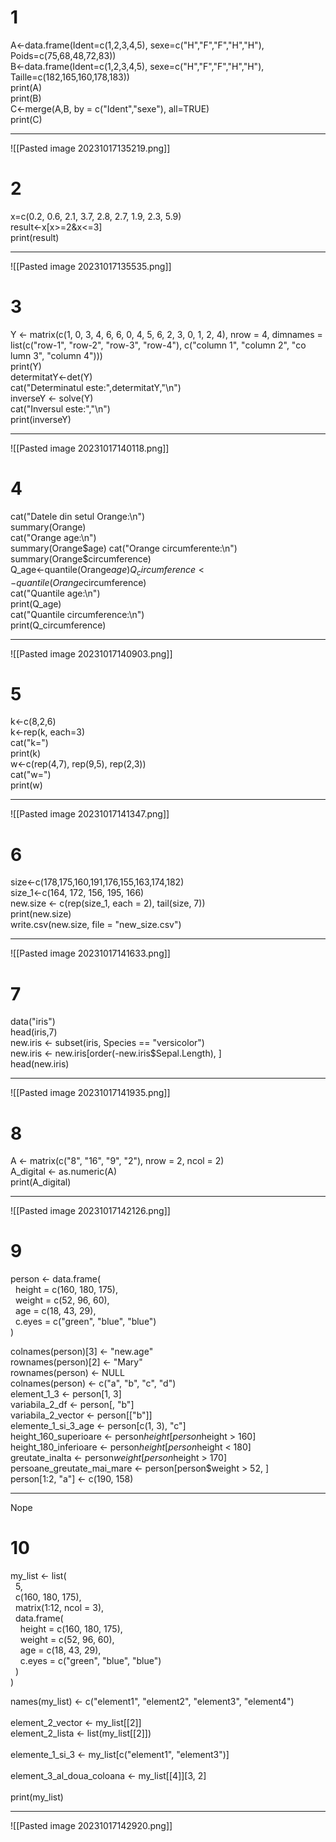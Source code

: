 # 1
A<-data.frame(Ident=c(1,2,3,4,5), sexe=c("H","F","F","H","H"), Poids=c(75,68,48,72,83))  
B<-data.frame(Ident=c(1,2,3,4,5), sexe=c("H","F","F","H","H"), Taille=c(182,165,160,178,183))  
print(A)  
print(B)  
C<-merge(A,B, by = c("Ident","sexe"), all=TRUE)  
print(C)

---

![[Pasted image 20231017135219.png]]
# 2
x=c(0.2, 0.6, 2.1, 3.7, 2.8, 2.7, 1.9, 2.3, 5.9)  
result<-x[x>=2&x<=3]  
print(result)

---
![[Pasted image 20231017135535.png]]
# 3
Y <- matrix(c(1, 0, 3, 4, 6, 6, 0, 4, 5, 6, 2, 3, 0, 1, 2, 4), nrow = 4, dimnames = list(c("row-1", "row-2", "row-3", "row-4"), c("column 1", "column 2", "co  
lumn 3", "column 4")))  
print(Y)  
determitatY<-det(Y)  
cat("Determinatul este:",determitatY,"\n")  
inverseY <- solve(Y)  
cat("Inversul este:","\n")  
print(inverseY)

---

![[Pasted image 20231017140118.png]]
# 4
cat("Datele din setul Orange:\n")  
summary(Orange)  
cat("Orange age:\n")  
summary(Orange$age)  
cat("Orange circumferente:\n")  
summary(Orange$circumference)  
Q_age<-quantile(Orange$age)  
Q_circumference<-quantile(Orange$circumference)  
cat("Quantile age:\n")  
print(Q_age)  
cat("Quantile circumference:\n")  
print(Q_circumference)

---

![[Pasted image 20231017140903.png]]
# 5

k<-c(8,2,6)  
k<-rep(k, each=3)  
cat("k=")  
print(k)  
w<-c(rep(4,7), rep(9,5), rep(2,3))  
cat("w=")  
print(w)

---

![[Pasted image 20231017141347.png]]

# 6

size<-c(178,175,160,191,176,155,163,174,182)  
size_1<-c(164, 172, 156, 195, 166)  
new.size <- c(rep(size_1, each = 2), tail(size, 7))  
print(new.size)  
write.csv(new.size, file = "new_size.csv")

---
![[Pasted image 20231017141633.png]]

# 7
data("iris")  
head(iris,7)  
new.iris <- subset(iris, Species == "versicolor")  
new.iris <- new.iris[order(-new.iris$Sepal.Length), ]  
head(new.iris)

---

![[Pasted image 20231017141935.png]]

# 8
A <- matrix(c("8", "16", "9", "2"), nrow = 2, ncol = 2)  
A_digital <- as.numeric(A)  
print(A_digital)

---
![[Pasted image 20231017142126.png]]

# 9
person <- data.frame(  
  height = c(160, 180, 175),  
  weight = c(52, 96, 60),  
  age = c(18, 43, 29),  
  c.eyes = c("green", "blue", "blue")  
)  
  
colnames(person)[3] <- "new.age"  
rownames(person)[2] <- "Mary"  
rownames(person) <- NULL  
colnames(person) <- c("a", "b", "c", "d")  
element_1_3 <- person[1, 3]  
variabila_2_df <- person[, "b"]  
variabila_2_vector <- person[["b"]]  
elemente_1_si_3_age <- person[c(1, 3), "c"]  
height_160_superioare <- person$height[person$height > 160]  
height_180_inferioare <- person$height[person$height < 180]  
greutate_inalta <- person$weight[person$height > 170]  
persoane_greutate_mai_mare <- person[person$weight > 52, ]  
person[1:2, "a"] <- c(190, 158)

---
Nope

# 10

my_list <- list(  
  5,  
  c(160, 180, 175),  
  matrix(1:12, ncol = 3),  
  data.frame(  
    height = c(160, 180, 175),  
    weight = c(52, 96, 60),  
    age = c(18, 43, 29),  
    c.eyes = c("green", "blue", "blue")  
  )  
)  
  
names(my_list) <- c("element1", "element2", "element3", "element4")  
   
element_2_vector <- my_list[[2]]  
element_2_lista <- list(my_list[[2]])  
   
elemente_1_si_3 <- my_list[c("element1", "element3")]  
   
element_3_al_doua_coloana <- my_list[[4]][3, 2]  
   
print(my_list)

---

![[Pasted image 20231017142920.png]]